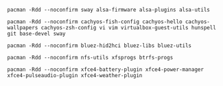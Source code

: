 ```pacman -Rdd --noconfirm sway alsa-firmware alsa-plugins alsa-utils```

```pacman -Rdd --noconfirm cachyos-fish-config cachyos-hello cachyos-wallpapers cachyos-zsh-config vi vim virtualbox-guest-utils hunspell git base-devel sway```

```pacman -Rdd --noconfirm bluez-hid2hci bluez-libs bluez-utils```

```pacman -Rdd --noconfirm nfs-utils xfsprogs btrfs-progs```

```pacman -Rdd --noconfirm xfce4-battery-plugin xfce4-power-manager xfce4-pulseaudio-plugin xfce4-weather-plugin```
